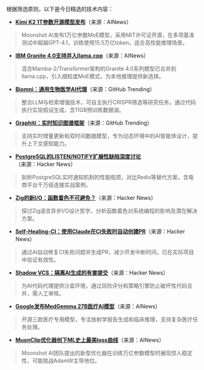根据筛选原则，以下是今日精选的技术内容：

- **[Kimi K2 1T参数开源模型发布](https://twitter.com/Kimi_Moonshot/status/1943687599727763835)**（来源：AINews）  
> Moonshot AI发布1万亿参数MoE模型，采用MIT许可证开源，在多项基准测试中超越GPT-4.1，训练使用15.5万亿token，适合高性能推理场景。

- **[IBM Granite 4.0支持并入llama.cpp](https://github.com/ggml-org/llama.cpp/pull/13550)**（来源：AINews）  
> 混合Mamba-2/Transformer架构的Granite 4.0系列模型已合并到llama.cpp，引入细粒度MoE模式，为本地推理提供新选择。

- **[Biomni：通用生物医学AI代理](https://github.com/snap-stanford/Biomni)**（来源：GitHub Trending）  
> 整合LLM与检索增强技术，可自主执行CRISPR筛选等研究任务，通过代码执行实现假设生成，含11GB预训练数据湖。

- **[Graphiti：实时知识图谱框架](https://github.com/getzep/graphiti)**（来源：GitHub Trending）  
> 支持实时增量更新和双时间数据模型，专为动态环境中的AI智能体设计，提升上下文感知能力。

- **[PostgreSQL的LISTEN/NOTIFY扩展性缺陷深度讨论](https://news.ycombinator.com/item?id=44490510)**（来源：Hacker News）  
> 剖析PostgreSQL实时通知机制的性能瓶颈，对比Redis等替代方案，含电商平台千万级连接实战案例。

- **[Zig的新I/O：函数着色不可避免？](https://news.ycombinator.com/item?id=44551318)**（来源：Hacker News）  
> 探讨Zig语言异步I/O设计哲学，分析函数着色对系统编程的影响及潜在解决方案。

- **[Self-Healing-CI：使用Claude在CI失败时自动创建PR](https://news.ycombinator.com/item?id=44552587)**（来源：Hacker News）  
> 通过AI自动修复CI失败问题并生成PR，减少开发中断时间，已在实际项目中验证有效性。

- **[Shadow VCS：隔离AI生成的有害提交](https://news.ycombinator.com/item?id=44553854)**（来源：Hacker News）  
> 为AI代码代理提供沙盒环境，通过风险评分和策略引擎防止破坏性代码合并，需人工审核。

- **[Google发布MedGemma 27B医疗AI模型](https://i.redd.it/r2bp20do39cf1.jpeg)**（来源：AINews）  
> 开源三款医疗专用模型，专注放射学报告生成和临床推理，支持复杂医疗任务处理。

- **[MuonClip优化器创下ML史上最美loss曲线](https://x.com/yuchenj_uw/status/1943721656276726142)**（来源：AINews）  
> Moonshot AI团队提出的新型优化器在训练万亿参数模型时展现惊人稳定性，可能挑战AdamW主导地位。
